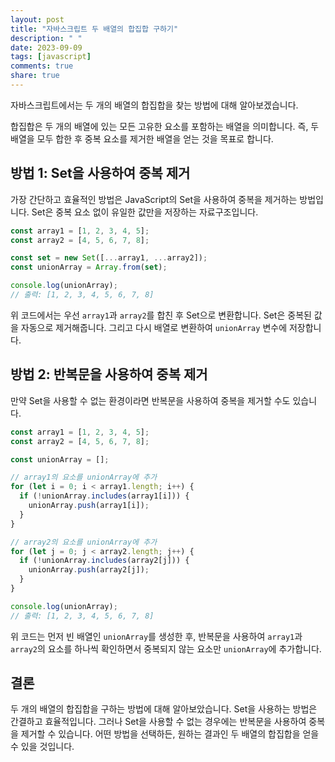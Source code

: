 ```yaml
---
layout: post
title: "자바스크립트 두 배열의 합집합 구하기"
description: " "
date: 2023-09-09
tags: [javascript]
comments: true
share: true
---
```


자바스크립트에서는 두 개의 배열의 합집합을 찾는 방법에 대해 알아보겠습니다. 

합집합은 두 개의 배열에 있는 모든 고유한 요소를 포함하는 배열을 의미합니다. 즉, 두 배열을 모두 합한 후 중복 요소를 제거한 배열을 얻는 것을 목표로 합니다.

## 방법 1: Set을 사용하여 중복 제거

가장 간단하고 효율적인 방법은 JavaScript의 Set을 사용하여 중복을 제거하는 방법입니다. Set은 중복 요소 없이 유일한 값만을 저장하는 자료구조입니다.

```javascript
const array1 = [1, 2, 3, 4, 5];
const array2 = [4, 5, 6, 7, 8];

const set = new Set([...array1, ...array2]);
const unionArray = Array.from(set);

console.log(unionArray);
// 출력: [1, 2, 3, 4, 5, 6, 7, 8]
```

위 코드에서는 우선 `array1`과 `array2`를 합친 후 Set으로 변환합니다. Set은 중복된 값을 자동으로 제거해줍니다. 그리고 다시 배열로 변환하여 `unionArray` 변수에 저장합니다.

## 방법 2: 반복문을 사용하여 중복 제거

만약 Set을 사용할 수 없는 환경이라면 반복문을 사용하여 중복을 제거할 수도 있습니다.

```javascript
const array1 = [1, 2, 3, 4, 5];
const array2 = [4, 5, 6, 7, 8];

const unionArray = [];

// array1의 요소를 unionArray에 추가
for (let i = 0; i < array1.length; i++) {
  if (!unionArray.includes(array1[i])) {
    unionArray.push(array1[i]);
  }
}

// array2의 요소를 unionArray에 추가
for (let j = 0; j < array2.length; j++) {
  if (!unionArray.includes(array2[j])) {
    unionArray.push(array2[j]);
  }
}

console.log(unionArray);
// 출력: [1, 2, 3, 4, 5, 6, 7, 8]
```

위 코드는 먼저 빈 배열인 `unionArray`를 생성한 후, 반복문을 사용하여 `array1`과 `array2`의 요소를 하나씩 확인하면서 중복되지 않는 요소만 `unionArray`에 추가합니다.

## 결론

두 개의 배열의 합집합을 구하는 방법에 대해 알아보았습니다. Set을 사용하는 방법은 간결하고 효율적입니다. 그러나 Set을 사용할 수 없는 경우에는 반복문을 사용하여 중복을 제거할 수 있습니다. 어떤 방법을 선택하든, 원하는 결과인 두 배열의 합집합을 얻을 수 있을 것입니다.